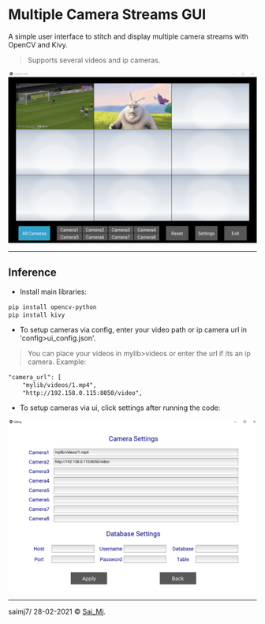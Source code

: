 # Multiple Camera Streams GUI
A simple user interface to stitch and display multiple camera streams with OpenCV and Kivy.

> Supports several videos and ip cameras.

<div align="center">
<img src=mylib/misc/demo.gif?raw=true "demo" width=750 >
</div>

---

## Inference

- Install main libraries:
```
pip install opencv-python
pip install kivy
```
- To setup cameras via config, enter your video path or ip camera url in 'config>ui_config.json'.

> You can place your videos in mylib>videos or enter the url if its an ip camera. Example:

```
"camera_url": [
    "mylib/videos/1.mp4",
    "http://192.158.0.115:8050/video",
```
- To setup cameras via ui, click settings after running the code:

<div align="center">
<img src=mylib/misc/settings.png?raw=true "settings" width=700 >
</div>



---

saimj7/ 28-02-2021 © <a href="http://saimj7.github.io" target="_blank">Sai_Mj</a>.
